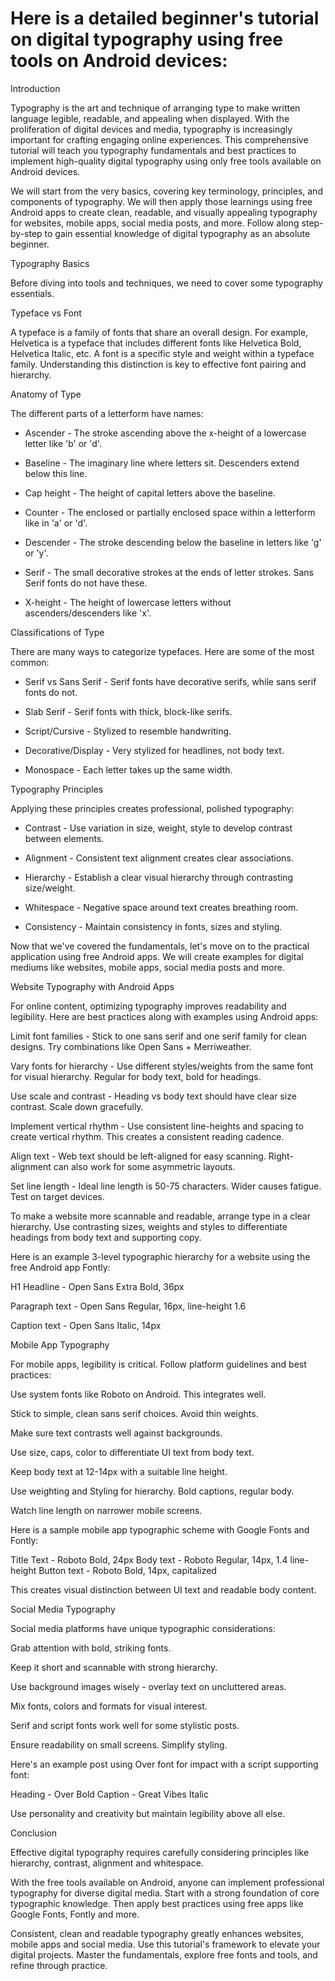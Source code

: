 # Here is a detailed beginner's tutorial on digital typography using free tools on Android devices:

Introduction

Typography is the art and technique of arranging type to make written language legible, readable, and appealing when displayed. With the proliferation of digital devices and media, typography is increasingly important for crafting engaging online experiences. This comprehensive tutorial will teach you typography fundamentals and best practices to implement high-quality digital typography using only free tools available on Android devices. 

We will start from the very basics, covering key terminology, principles, and components of typography. We will then apply those learnings using free Android apps to create clean, readable, and visually appealing typography for websites, mobile apps, social media posts, and more. Follow along step-by-step to gain essential knowledge of digital typography as an absolute beginner.

Typography Basics

Before diving into tools and techniques, we need to cover some typography essentials.

Typeface vs Font

A typeface is a family of fonts that share an overall design. For example, Helvetica is a typeface that includes different fonts like Helvetica Bold, Helvetica Italic, etc. A font is a specific style and weight within a typeface family. Understanding this distinction is key to effective font pairing and hierarchy.

Anatomy of Type 

The different parts of a letterform have names:

- Ascender - The stroke ascending above the x-height of a lowercase letter like 'b' or 'd'.

- Baseline - The imaginary line where letters sit. Descenders extend below this line. 

- Cap height - The height of capital letters above the baseline.

- Counter - The enclosed or partially enclosed space within a letterform like in 'a' or 'd'.

- Descender - The stroke descending below the baseline in letters like 'g' or 'y'.

- Serif - The small decorative strokes at the ends of letter strokes. Sans Serif fonts do not have these.

- X-height - The height of lowercase letters without ascenders/descenders like 'x'.

Classifications of Type

There are many ways to categorize typefaces. Here are some of the most common:

- Serif vs Sans Serif - Serif fonts have decorative serifs, while sans serif fonts do not.

- Slab Serif - Serif fonts with thick, block-like serifs.

- Script/Cursive - Stylized to resemble handwriting.

- Decorative/Display - Very stylized for headlines, not body text. 

- Monospace - Each letter takes up the same width.

Typography Principles

Applying these principles creates professional, polished typography:

- Contrast - Use variation in size, weight, style to develop contrast between elements.

- Alignment - Consistent text alignment creates clear associations.

- Hierarchy - Establish a clear visual hierarchy through contrasting size/weight.

- Whitespace - Negative space around text creates breathing room.

- Consistency - Maintain consistency in fonts, sizes and styling.

Now that we've covered the fundamentals, let's move on to the practical application using free Android apps. We will create examples for digital mediums like websites, mobile apps, social media posts and more.

Website Typography with Android Apps

For online content, optimizing typography improves readability and legibility. Here are best practices along with examples using Android apps:

Limit font families - Stick to one sans serif and one serif family for clean designs. Try combinations like Open Sans + Merriweather.

Vary fonts for hierarchy - Use different styles/weights from the same font for visual hierarchy. Regular for body text, bold for headings.

Use scale and contrast - Heading vs body text should have clear size contrast. Scale down gracefully.

Implement vertical rhythm - Use consistent line-heights and spacing to create vertical rhythm. This creates a consistent reading cadence.

Align text - Web text should be left-aligned for easy scanning. Right-alignment can also work for some asymmetric layouts.

Set line length - Ideal line length is 50-75 characters. Wider causes fatigue. Test on target devices.

To make a website more scannable and readable, arrange type in a clear hierarchy. Use contrasting sizes, weights and styles to differentiate headings from body text and supporting copy.

Here is an example 3-level typographic hierarchy for a website using the free Android app Fontly:

H1 Headline - Open Sans Extra Bold, 36px 

Paragraph text - Open Sans Regular, 16px, line-height 1.6

Caption text - Open Sans Italic, 14px

Mobile App Typography

For mobile apps, legibility is critical. Follow platform guidelines and best practices:

Use system fonts like Roboto on Android. This integrates well.

Stick to simple, clean sans serif choices. Avoid thin weights.

Make sure text contrasts well against backgrounds.

Use size, caps, color to differentiate UI text from body text.

Keep body text at 12-14px with a suitable line height.

Use weighting and Styling for hierarchy. Bold captions, regular body.

Watch line length on narrower mobile screens.

Here is a sample mobile app typographic scheme with Google Fonts and Fontly:

Title Text - Roboto Bold, 24px
Body text - Roboto Regular, 14px,  1.4 line-height
Button text - Roboto Bold, 14px, capitalized

This creates visual distinction between UI text and readable body content.

Social Media Typography

Social media platforms have unique typographic considerations:

Grab attention with bold, striking fonts.

Keep it short and scannable with strong hierarchy.

Use background images wisely - overlay text on uncluttered areas.

Mix fonts, colors and formats for visual interest.

Serif and script fonts work well for some stylistic posts.

Ensure readability on small screens. Simplify styling.

Here's an example post using Over font for impact with a script supporting font:

Heading - Over Bold 
Caption - Great Vibes Italic

Use personality and creativity but maintain legibility above all else.

Conclusion

Effective digital typography requires carefully considering principles like hierarchy, contrast, alignment and whitespace. 

With the free tools available on Android, anyone can implement professional typography for diverse digital media. Start with a strong foundation of core typographic knowledge. Then apply best practices using free apps like Google Fonts, Fontly and more. 

Consistent, clean and readable typography greatly enhances websites, mobile apps and social media. Use this tutorial's framework to elevate your digital projects. Master the fundamentals, explore free fonts and tools, and refine through practice.